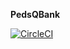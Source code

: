 **PedsQBank**

[![CircleCI](https://circleci.com/gh/gauribhoite/pedsqbank.svg?style=svg)](https://circleci.com/gh/gauribhoite/pedsqbank)